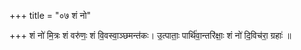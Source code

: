 +++
title = "०७ शं नो"

+++
शं नो॑ मि॒त्रः शं वरु॑णः॒ शं वि॒वस्वा॒ञ्छमन्त॑कः। उ॒त्पाताः॒ पार्थि॑वा॒न्तरि॑क्षाः॒ शं नो॑ दि॒विच॑रा॒ ग्रहाः॑ ॥